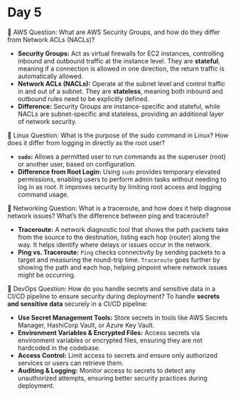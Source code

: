 # Day 5

🔸 AWS Question:
What are AWS Security Groups, and how do they differ from Network ACLs (NACLs)?
- **Security Groups:** Act as virtual firewalls for EC2 instances, controlling inbound and outbound traffic at the instance level. They are **stateful**, meaning if a connection is allowed in one direction, the return traffic is automatically allowed.
- **Network ACLs (NACLs):** Operate at the subnet level and control traffic in and out of a subnet. They are **stateless**, meaning both inbound and outbound rules need to be explicitly defined.
- **Difference:** Security Groups are instance-specific and stateful, while NACLs are subnet-specific and stateless, providing an additional layer of network security.


🔸 Linux Question:
What is the purpose of the sudo command in Linux? How does it differ from logging in directly as the root user?
- **`sudo`:** Allows a permitted user to run commands as the superuser (root) or another user, based on configuration.
- **Difference from Root Login:** Using `sudo` provides temporary elevated permissions, enabling users to perform admin tasks without needing to log in as root. It improves security by limiting root access and logging command usage.


🔸 Networking Question:
What is a traceroute, and how does it help diagnose network issues? What’s the difference between ping and traceroute?
- **Traceroute:** A network diagnostic tool that shows the path packets take from the source to the destination, listing each hop (router) along the way. It helps identify where delays or issues occur in the network.
- **Ping vs. Traceroute:** `Ping` checks connectivity by sending packets to a target and measuring the round-trip time. `Traceroute` goes further by showing the path and each hop, helping pinpoint where network issues might be occurring.

🔸 DevOps Question:
How do you handle secrets and sensitive data in a CI/CD pipeline to ensure security during deployment?
To handle **secrets and sensitive data** securely in a CI/CD pipeline:
- **Use Secret Management Tools:** Store secrets in tools like AWS Secrets Manager, HashiCorp Vault, or Azure Key Vault.
- **Environment Variables & Encrypted Files:** Access secrets via environment variables or encrypted files, ensuring they are not hardcoded in the codebase.
- **Access Control:** Limit access to secrets and ensure only authorized services or users can retrieve them.
- **Auditing & Logging:** Monitor access to secrets to detect any unauthorized attempts, ensuring better security practices during deployment.

